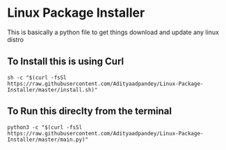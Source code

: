 # Linux Package Installer


This is basically a python file to get things download and update any linux distro

## To Install this is using Curl
    
    sh -c "$(curl -fsSl https://raw.githubusercontent.com/Adityaadpandey/Linux-Package-Installer/master/install.sh)"

## To Run this direclty from the terminal
    
    python3 -c "$(curl -fsSl https://raw.githubusercontent.com/Adityaadpandey/Linux-Package-Installer/master/main.py)"